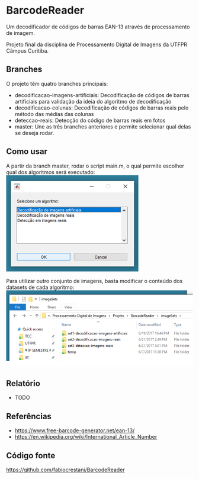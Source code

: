 # BarcodeReader

Um decodificador de códigos de barras EAN-13 através de processamento de imagem.

Projeto final da disciplina de Processamento Digital de Imagens da UTFPR Câmpus Curitiba.

## Branches
O projeto têm quatro branches principais:
* decodificacao-imagens-artificiais: Decodificação de códigos de barras artificiais para validação da ideia do algoritmo de decodificação
* decodificacao-colunas: Decodificação de códigos de barras reais pelo método das médias das colunas
* deteccao-reais: Detecção do código de barras reais em fotos
* master: Une as três branches anteriores e permite selecionar qual delas se deseja rodar.

## Como usar
A partir da branch master, rodar o script main.m, o qual permite escolher qual dos algoritmos será executado:
![Seleção do algoritmo](https://raw.githubusercontent.com/fabiocrestani/BarcodeReader/842e2dced64c1662132977ba590c6f740b5ad898/docs/readme/telaInicial.png "")

Para utilizar outro conjunto de imagens, basta modificar o conteúdo dos datasets de cada algoritmo:
![Seleção do algoritmo](https://raw.githubusercontent.com/fabiocrestani/BarcodeReader/842e2dced64c1662132977ba590c6f740b5ad898/docs/readme/imageSets.png "")

## Relatório
* TODO

## Referências
* https://www.free-barcode-generator.net/ean-13/
* https://en.wikipedia.org/wiki/International_Article_Number

## Código fonte
https://github.com/fabiocrestani/BarcodeReader
